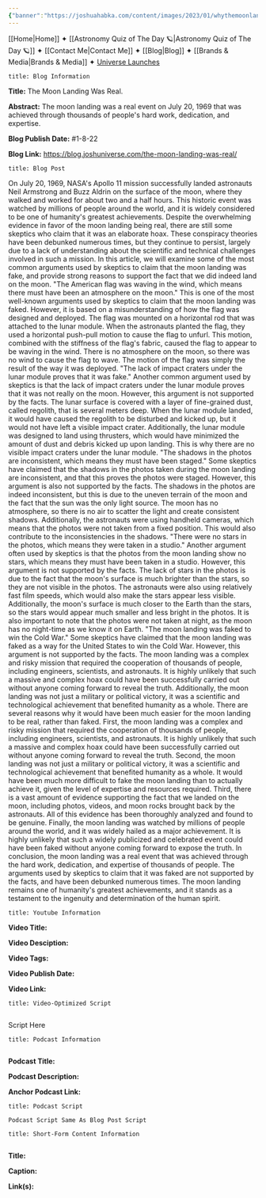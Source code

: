 ```yaml
---
{"banner":"https://joshuahabka.com/content/images/2023/01/whythemoonlandingwasreal.png","banner_x":0.5,"dg-publish":true,"permalink":"/blog/the-moon-landing-was-real/","dgPassFrontmatter":true,"noteIcon":"","created":"","updated":""}
---
```




<div class="transclusion internal-embed is-loaded"><div class="markdown-embed">



[[Home\|Home]] ✦ [[Astronomy Quiz of The Day 🪐\|Astronomy Quiz of The Day 🪐]] ✦ [[Contact Me\|Contact Me]] ✦ [[Blog\|Blog]] ✦ [[Brands & Media\|Brands & Media]] ✦ [Universe Launches](https://stardashusa.com/)


</div></div>


```ad-info
title: Blog Information
```

**Title:** The Moon Landing Was Real.

**Abstract:** The moon landing was a real event on July 20, 1969 that was achieved through thousands of people's hard work, dedication, and expertise. 

**Blog Publish Date:** #1-8-22

**Blog Link:** https://blog.joshuniverse.com/the-moon-landing-was-real/

```ad-abstract
title: Blog Post
```

On July 20, 1969, NASA's Apollo 11 mission successfully landed astronauts Neil Armstrong and Buzz Aldrin on the surface of the moon, where they walked and worked for about two and a half hours. This historic event was watched by millions of people around the world, and it is widely considered to be one of humanity's greatest achievements.
Despite the overwhelming evidence in favor of the moon landing being real, there are still some skeptics who claim that it was an elaborate hoax. These conspiracy theories have been debunked numerous times, but they continue to persist, largely due to a lack of understanding about the scientific and technical challenges involved in such a mission.
In this article, we will examine some of the most common arguments used by skeptics to claim that the moon landing was fake, and provide strong reasons to support the fact that we did indeed land on the moon.
"The American flag was waving in the wind, which means there must have been an atmosphere on the moon."
This is one of the most well-known arguments used by skeptics to claim that the moon landing was faked. However, it is based on a misunderstanding of how the flag was designed and deployed.
The flag was mounted on a horizontal rod that was attached to the lunar module. When the astronauts planted the flag, they used a horizontal push-pull motion to cause the flag to unfurl. This motion, combined with the stiffness of the flag's fabric, caused the flag to appear to be waving in the wind.
There is no atmosphere on the moon, so there was no wind to cause the flag to wave. The motion of the flag was simply the result of the way it was deployed.
"The lack of impact craters under the lunar module proves that it was fake."
Another common argument used by skeptics is that the lack of impact craters under the lunar module proves that it was not really on the moon. However, this argument is not supported by the facts.
The lunar surface is covered with a layer of fine-grained dust, called regolith, that is several meters deep. When the lunar module landed, it would have caused the regolith to be disturbed and kicked up, but it would not have left a visible impact crater.
Additionally, the lunar module was designed to land using thrusters, which would have minimized the amount of dust and debris kicked up upon landing. This is why there are no visible impact craters under the lunar module.
"The shadows in the photos are inconsistent, which means they must have been staged."
Some skeptics have claimed that the shadows in the photos taken during the moon landing are inconsistent, and that this proves the photos were staged. However, this argument is also not supported by the facts.
The shadows in the photos are indeed inconsistent, but this is due to the uneven terrain of the moon and the fact that the sun was the only light source. The moon has no atmosphere, so there is no air to scatter the light and create consistent shadows.
Additionally, the astronauts were using handheld cameras, which means that the photos were not taken from a fixed position. This would also contribute to the inconsistencies in the shadows.
"There were no stars in the photos, which means they were taken in a studio."
Another argument often used by skeptics is that the photos from the moon landing show no stars, which means they must have been taken in a studio. However, this argument is not supported by the facts.
The lack of stars in the photos is due to the fact that the moon's surface is much brighter than the stars, so they are not visible in the photos. The astronauts were also using relatively fast film speeds, which would also make the stars appear less visible.
Additionally, the moon's surface is much closer to the Earth than the stars, so the stars would appear much smaller and less bright in the photos. It is also important to note that the photos were not taken at night, as the moon has no night-time as we know it on Earth.
"The moon landing was faked to win the Cold War."
Some skeptics have claimed that the moon landing was faked as a way for the United States to win the Cold War. However, this argument is not supported by the facts.
The moon landing was a complex and risky mission that required the cooperation of thousands of people, including engineers, scientists, and astronauts. It is highly unlikely that such a massive and complex hoax could have been successfully carried out without anyone coming forward to reveal the truth.
Additionally, the moon landing was not just a military or political victory, it was a scientific and technological achievement that benefited humanity as a whole.
There are several reasons why it would have been much easier for the moon landing to be real, rather than faked.
First, the moon landing was a complex and risky mission that required the cooperation of thousands of people, including engineers, scientists, and astronauts. It is highly unlikely that such a massive and complex hoax could have been successfully carried out without anyone coming forward to reveal the truth.
Second, the moon landing was not just a military or political victory, it was a scientific and technological achievement that benefited humanity as a whole. It would have been much more difficult to fake the moon landing than to actually achieve it, given the level of expertise and resources required.
Third, there is a vast amount of evidence supporting the fact that we landed on the moon, including photos, videos, and moon rocks brought back by the astronauts. All of this evidence has been thoroughly analyzed and found to be genuine.
Finally, the moon landing was watched by millions of people around the world, and it was widely hailed as a major achievement. It is highly unlikely that such a widely publicized and celebrated event could have been faked without anyone coming forward to expose the truth.
In conclusion, the moon landing was a real event that was achieved through the hard work, dedication, and expertise of thousands of people. The arguments used by skeptics to claim that it was faked are not supported by the facts, and have been debunked numerous times. The moon landing remains one of humanity's greatest achievements, and it stands as a testament to the ingenuity and determination of the human spirit.

```ad-info
title: Youtube Information
```

**Video Title:**

**Video Desciption:**

**Video Tags:**

**Video Publish Date:**

**Video Link:**

```ad-abstract
title: Video-Optimized Script


```

Script Here

```ad-info
title: Podcast Information


```

**Podcast Title:**

**Podcast Description:**

**Anchor Podcast Link:**

```ad-info
title: Podcast Script

Podcast Script Same As Blog Post Script

```


```ad-info
title: Short-Form Content Information


```

**Title:**

**Caption:**

**Link(s):**

